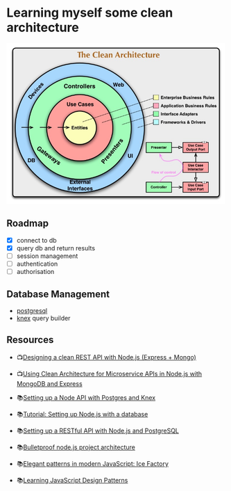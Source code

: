# Learning myself some clean architecture

![clean](./_docs/clean-architecture-diagram.jpg)

## Roadmap

- [x] connect to db
- [x] query db and return results
- [ ] session management
- [ ] authentication
- [ ] authorisation

## Database Management

- [postgresql](https://www.postgresql.org/)
- [knex](http://knexjs.org/) query builder

## Resources

- 📺[Designing a clean REST API with Node.js (Express + Mongo)
  ](https://www.youtube.com/watch?v=fy6-LSE_zjI)

- 📺[Using Clean Architecture for Microservice APIs in Node.js with MongoDB and
  Express](https://www.youtube.com/watch?v=CnailTcJV_U)

- 📚[Setting up a Node API with Postgres and
  Knex](https://dev.to/easybuoy/setting-up-a-node-api-with-postgres-and-knex-588f)

- 📚[Tutorial: Setting up Node.js with a
  database](https://hackernoon.com/setting-up-node-js-with-a-database-part-1-3f2461bdd77f)

- 📚[Setting up a RESTful API with Node.js and
  PostgreSQL](https://blog.logrocket.com/setting-up-a-restful-api-with-node-js-and-postgresql-d96d6fc892d8/)

- 📚[Bulletproof node.js project
  architecture](https://softwareontheroad.com/ideal-nodejs-project-structure/)

- 📚[Elegant patterns in modern JavaScript: Ice
  Factory](https://www.freecodecamp.org/news/elegant-patterns-in-modern-javascript-ice-factory-4161859a0eee/)

- 📚[Learning JavaScript Design Patterns
  ](https://addyosmani.com/resources/essentialjsdesignpatterns/book/)
